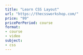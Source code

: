 ```yaml
---
title: "Learn CSS Layout"
url: "https://thecssworkshop.com/"
price: "99"
pricePerPeriod: course
format: 
- course
- video
subject: 
- css
---
```

